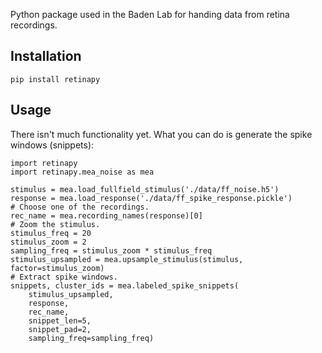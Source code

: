 Python package used in the Baden Lab for handing data from retina recordings.

Installation
------------

	pip install retinapy


Usage
-----
There isn't much functionality yet. What you can do is generate the spike
windows (snippets):

	import retinapy
	import retinapy.mea_noise as mea

	stimulus = mea.load_fullfield_stimulus('./data/ff_noise.h5')
	response = mea.load_response('./data/ff_spike_response.pickle')
	# Choose one of the recordings.
	rec_name = mea.recording_names(response)[0]
	# Zoom the stimulus.
	stimulus_freq = 20
	stimulus_zoom = 2
	sampling_freq = stimulus_zoom * stimulus_freq
	stimulus_upsampled = mea.upsample_stimulus(stimulus, factor=stimulus_zoom)
	# Extract spike windows.
	snippets, cluster_ids = mea.labeled_spike_snippets(
		stimulus_upsampled, 
		response, 
		rec_name,
		snippet_len=5, 
		snippet_pad=2, 
		sampling_freq=sampling_freq)

